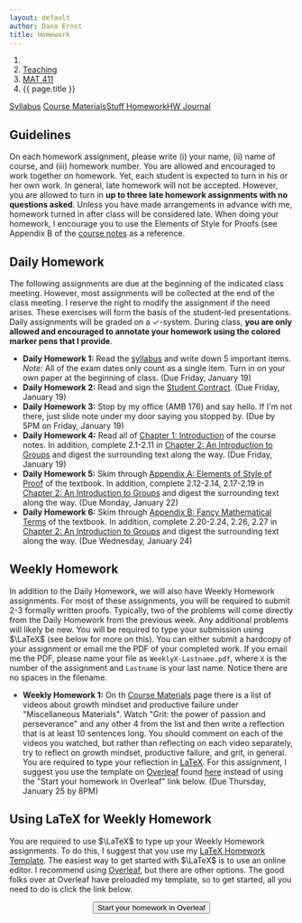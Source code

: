 ```yaml
---
layout: default
author: Dana Ernst
title: Homework
---
```


<ol class="breadcrumb">
  <li><a href="/"><i class="fa fa-home"></i></a></li>
  <li><a href="/teaching/">Teaching</a></li>
  <li><a href="/teaching/mat411s18">MAT 411</a></li>
  <li class="active">{{ page.title }}</li>
</ol>

<div class="row">
<div class="col-xs-12">
<div class="btn-group btn-group-justified">
<a class="btn btn-default btn-success" href="{{site.baseurl}}/teaching/mat411s18/syllabus/">Syllabus</a>
<a class="btn btn-default btn-primary" href="{{site.baseurl}}/teaching/mat411s18/materials/">
<span class="hidden-xs">Course Materials</span><span class="visible-xs">Stuff</span>
</a>
<a class="btn btn-default btn-warning" href="{{site.baseurl}}/teaching/mat411s18/homework/">
<span class="hidden-xs">Homework</span><span class="visible-xs">HW</span>
</a>
<a class="btn btn-default btn-info" href="{{site.baseurl}}/teaching/mat411s18/journal/">Journal</a>
</div>
</div>
</div>

## Guidelines ##
On each homework assignment, please write (i) your name, (ii) name of course, and (iii) homework number. You are allowed and encouraged to work together on homework. Yet, each student is expected to turn in his or her own work. In general, late homework will not be accepted. However, you are allowed to turn in **up to three late homework assignments with no questions asked**. Unless you have made arrangements in advance with me, homework turned in after class will be considered late. When doing your homework, I encourage you to use the Elements of Style for Proofs (see Appendix B of the [course notes]({{site.baseurl}}/teaching/mat411s18/materials/) as a reference.

## Daily Homework ##
The following assignments are due at the beginning of the indicated class meeting. However, most assignments will be collected at the end of the class meeting.  I reserve the right to modify the assignment if the need arises.  These exercises will form the basis of the student-led presentations.  Daily assignments will be graded on a $\checkmark$-system.  During class, **you are only allowed and encouraged to annotate your homework using the colored marker pens that I provide**.

- **Daily Homework 1:** Read the [syllabus]({{site.baseurl}}/teaching/mat411s18/syllabus/) and write down 5 important items.  *Note:*  All of the exam dates only count as a single item.  Turn in on your own paper at the beginning of class. (Due Friday, January 19)
- **Daily Homework 2:** Read and sign the [Student Contract]({{site.baseurl}}/teaching/StudentContract.pdf). (Due Friday, January 19)
- **Daily Homework 3:** Stop by my office (AMB 176) and say hello. If I'm not there, just slide note under my door saying you stopped by. (Due by 5PM on Friday, January 19)
- **Daily Homework 4:** Read all of [Chapter 1: Introduction]({{site.baseurl}}/teaching/mat411s18/Introduction.pdf) of the course notes.  In addition, complete 2.1-2.11 in [Chapter 2: An Introduction to Groups]({{site.baseurl}}/teaching/mat411s18/IntroGroups.pdf) and digest the surrounding text along the way. (Due Friday, January 19)
- **Daily Homework 5:** Skim through [Appendix A: Elements of Style of Proof]({{site.baseurl}}/teaching/mat411s18/ElementsOfStyle.pdf) of the textbook. In addition, complete 2.12-2.14, 2.17-2.19 in [Chapter 2: An Introduction to Groups]({{site.baseurl}}/teaching/mat411s18/IntroGroups.pdf) and digest the surrounding text along the way. (Due Monday, January 22)
- **Daily Homework 6:** Skim through [Appendix B: Fancy Mathematical Terms]({{site.baseurl}}/teaching/mat411s18/FancyMathematicalTerms.pdf) of the textbook. In addition, complete 2.20-2.24, 2.26, 2.27 in [Chapter 2: An Introduction to Groups]({{site.baseurl}}/teaching/mat411s18/IntroGroups.pdf) and digest the surrounding text along the way. (Due Wednesday, January 24)

<!--
- **Daily Homework 6:** Skim through [Appendix C: Definitions in Mathematics]({{site.baseurl}}/teaching/mat411s18/Definitions.pdf) of the course notes. In addition, complete 3.1-3.7 in [Chapter 3: Cayley Diagrams]({{site.baseurl}}/teaching/mat411s18/CayleyDiagrams.pdf) digest the surrounding text along the way. (Due Wednesday, September 6)
- **Daily Homework 7:** Complete 3.8-3.11 in [Chapter 3: Cayley Diagrams]({{site.baseurl}}/teaching/mat411s18/CayleyDiagrams.pdf) and digest the surrounding text along the way. (Due Friday, September 8)
- **Daily Homework 8:** Complete 3.12-3.17 in [Chapter 3: Cayley Diagrams]({{site.baseurl}}/teaching/mat411s18/CayleyDiagrams.pdf) and digest the surrounding text along the way. (Due Monday, September 11)
- **Daily Homework 9:** Complete 4.1-4.3, 4.5-4.8, 4.10-4.13 in [Chapter 4: An Introduction to Subgroups and Isomorphisms]({{site.baseurl}}/teaching/mat411s18/IntroSubgroupsIsomorphisms.pdf) and digest the surrounding text along the way. (Due Wednesday, September 13)
- **Daily Homework 10:** Complete 4.14-4.16, 4.19-4.24 in [Chapter 4: An Introduction to Subgroups and Isomorphisms]({{site.baseurl}}/teaching/mat411s18/IntroSubgroupsIsomorphisms.pdf) and digest the surrounding text along the way. (Due Friday, September 15)
- **Daily Homework 11:** Complete 4.25-4.28 in [Chapter 4: An Introduction to Subgroups and Isomorphisms]({{site.baseurl}}/teaching/mat411s18/IntroSubgroupsIsomorphisms.pdf) and digest the surrounding text along the way. (Due Monday, September 18)
- **Daily Homework 12:** Complete 5.8-5.11, 5.13, 5.14, 5.16 (Extra for fun: 5.17) in [Chapter 5: A Formal Approach to Groups]({{site.baseurl}}/teaching/mat411s18/FormalGroups.pdf) and digest the surrounding text along the way. (Due Wednesday, September 20)
- **Daily Homework 13:** Complete 5.20-5.27 in [Chapter 5: A Formal Approach to Groups]({{site.baseurl}}/teaching/mat411s18/FormalGroups.pdf) and digest the surrounding text along the way. (Due Friday, September 22)
- **Daily Homework 14:** Complete 5.28-5.30, 5.32-5.36 in [Chapter 5: A Formal Approach to Groups]({{site.baseurl}}/teaching/mat411s18/FormalGroups.pdf) and digest the surrounding text along the way. (Due Monday, September 25)
- **Daily Homework 15:** Complete 5.38-5.44 in [Chapter 5: A Formal Approach to Groups]({{site.baseurl}}/teaching/mat411s18/FormalGroups.pdf) and digest the surrounding text along the way. (Due Wednesday, September 27)
- **Daily Homework 16:** Complete 5.63, 5.64, 5.66-5.69 in [Chapter 5: A Formal Approach to Groups]({{site.baseurl}}/teaching/mat411s18/FormalGroups.pdf) and digest the surrounding text along the way. (Due Friday, October 6)
- **Daily Homework 17:** Complete 5.70-5.77 in [Chapter 5: A Formal Approach to Groups]({{site.baseurl}}/teaching/mat411s18/FormalGroups.pdf) and digest the surrounding text along the way. (Due Monday, October 9)
- **Daily Homework 18:** Complete 5.78, 5.80-5.85 in [Chapter 5: A Formal Approach to Groups]({{site.baseurl}}/teaching/mat411s18/FormalGroups.pdf) and digest the surrounding text along the way. (Due Wednesday, October 11)
- **Daily Homework 19:** Complete 5.86-5.88 in [Chapter 5: A Formal Approach to Groups]({{site.baseurl}}/teaching/mat411s18/FormalGroups.pdf) and digest the surrounding text along the way. (Due Friday, October 13)
- **Daily Homework 20:** Complete 5.89-5.91 and 6.1-6.3, 6.5, 6.6 in [Chapter 5: A Formal Approach to Groups]({{site.baseurl}}/teaching/mat411s18/FormalGroups.pdf) and [Chapter 6: Families of Groups]({{site.baseurl}}/teaching/mat411s18/Families.pdf), respectively. For Exercise 6.6, you can complete any 6 of the 12 parts. (Due Monday, October 16)
- **Daily Homework 21:** Complete 6.7-6.9, 6.12-6.15 in [Chapter 6: Families of Groups]({{site.baseurl}}/teaching/mat411s18/Families.pdf) and digest the surrounding text along the way. In addition, convince yourself that the paragraphs above Theorem 6.10 really do prove the theorem. (Due Wednesday, October 18)
- **Daily Homework 22:** Complete 6.16, 6.18-6.28 in [Chapter 6: Families of Groups]({{site.baseurl}}/teaching/mat411s18/Families.pdf) and digest the surrounding text along the way. (Due Friday, October 20)
- **Daily Homework 23:** Complete one of 6.30 or 6.31 and then all of 6.32-6.37 in [Chapter 6: Families of Groups]({{site.baseurl}}/teaching/mat411s18/Families.pdf) and digest the surrounding text along the way. (Due Monday, October 23)
- **Daily Homework 24:** Complete 6.38-6.42, 6.44-6.47 in [Chapter 6: Families of Groups]({{site.baseurl}}/teaching/mat411s18/Families.pdf) and digest the surrounding text along the way. For 6.44-6.47, you can use Theorem 6.43 (which will appear on the take-home portion of Exam 2). (Due Wednesday, October 25)
- **Daily Homework 25:** Complete 6.75-6.81, 6.84-6.86 in [Chapter 6: Families of Groups]({{site.baseurl}}/teaching/mat411s18/Families.pdf) and digest the surrounding text along the way. In addition, try to digest the statement of Theorem 6.83, which you will implicitly need when doing Problems 6.84 and 6.85. (Due Monday, November 6)
- **Daily Homework 26:** Complete 6.87-6.92 in [Chapter 6: Families of Groups]({{site.baseurl}}/teaching/mat411s18/Families.pdf) and digest the surrounding text along the way. (Due Wednesday, November 8)
- **Daily Homework 27:** Complete 6.94-6.96, 6.98-6.102 in [Chapter 6: Families of Groups]({{site.baseurl}}/teaching/mat411s18/Families.pdf) and digest the surrounding text along the way. (Due Monday, November 13)
- **Daily Homework 28:** Complete 6.104-6.109 and 7.2-7.8 in [Chapter 6: Families of Groups]({{site.baseurl}}/teaching/mat411s18/Families.pdf) and [Chapter 7: Cosets, Lagrange's Theorem, and Normal Subgroups]({{site.baseurl}}/teaching/mat411s18/CosetsLagrangeNormal.pdf), respectively. (Due Wednesday, November 15)
- **Daily Homework 29:** Complete 7.9-7.15 in [Chapter 7: Cosets, Lagrange's Theorem, and Normal Subgroups]({{site.baseurl}}/teaching/mat411s18/CosetsLagrangeNormal.pdf). (Due Friday, November 17)
- **Daily Homework 30:** Complete 7.16, 7.17, 7.19-7.21, 7.23, 7.24, 7.26-7.30 in [Chapter 7: Cosets, Lagrange's Theorem, and Normal Subgroups]({{site.baseurl}}/teaching/mat411s18/CosetsLagrangeNormal.pdf). (Due Monday, November 20)
- **Daily Homework 31:** Complete 7.31 and 7.32 in [Chapter 7: Cosets, Lagrange's Theorem, and Normal Subgroups]({{site.baseurl}}/teaching/mat411s18/CosetsLagrangeNormal.pdf) and read the remainder of the chapter. In addition, complete 8.6-8.8, 8.11, 8.13, 8.14, 8.17-8.20, 8.24, 8.25 in [Chapter 8: Products and Quotients of Groups]({{site.baseurl}}/teaching/mat411s18/ProductsQuotients.pdf) and carefully read the surrounding text. (Due Wednesday, November 22)
- **Daily Homework 32:** Complete 8.26-8.28, 8.30-8.33, 8.35-8.37, 8.39, 8.40 in [Chapter 8: Products and Quotients of Groups]({{site.baseurl}}/teaching/mat411s18/ProductsQuotients.pdf) and digest the surrounding text along the way. (Due Monday, November 27)
- **Daily Homework 33:** Complete 9.2-9.4, 9.6, 9.7, 9.9-9.12, 9.15 in [Chapter 9: Homomorphisms and the Isomorphism Theorems]({{site.baseurl}}/teaching/mat411s18/Homomorphisms.pdf) and digest the surrounding text along the way. (Due Wednesday, November 29)
- **Daily Homework 34:** Complete 10.9, 10.15, 10.20, 10.27, 10.31, 10.33, 10.36(ab) in [Chapter 10: An Introduction to Rings]({{site.baseurl}}/teaching/mat411s18/Rings.pdf) and digest the surrounding text along the way. (Due Wednesday, December 6)
- **Daily Homework 35:** Complete 10.38, 10.39, 10.44, 10.48 in [Chapter 10: An Introduction to Rings]({{site.baseurl}}/teaching/mat411s18/Rings.pdf) and digest the surrounding text along the way. (Due Friday, December 8) -->

## Weekly Homework ##
In addition to the Daily Homework, we will also have Weekly Homework assignments.  For most of these assignments, you will be required to submit 2-3 formally written proofs.  Typically, two of the problems will come directly from the Daily Homework from the previous week.  Any additional problems will likely be new.  You will be required to type your submission using $\LaTeX$ (see below for more on this).  You can either submit a hardcopy of your assignment or email me the PDF of your completed work. If you email me the PDF, please name your file as <code>WeeklyX-Lastname.pdf</code>, where <code>X</code> is the number of the assignment and <code>Lastname</code> is your last name.  Notice there are no spaces in the filename.

- **Weekly Homework 1:** On th [Course Materials]({{site.baseurl}}/teaching/mat411s18/materials/) page there is a list of videos about growth mindset and productive failure under "Miscellaneous Materials". Watch "Grit: the power of passion and perseverance" and any other 4 from the list and then write a reflection that is at least 10 sentences long. You should comment on each of the videos you watched, but rather than reflecting on each video separately, try to reflect on growth mindset, productive failure, and grit, in general. You are required to type your reflection in [LaTeX](https://en.wikipedia.org/wiki/LaTeX).  For this assignment, I suggest you use the template on [Overleaf](https://www.overleaf.com/) found [here](https://www.overleaf.com/latex/templates/thkxsshhbgdf/clone) instead of using the "Start your homework in Overleaf" link below. (Due Thursday, January 25 by 8PM)

<!-- For Weekly 1, have them write a reflection on growth mindset videos

<center>
  <a href="https://www.overleaf.com/latex/templates/thkxsshhbgdf/clone">
    <button>Start your homework in Overleaf</button>
  </a>
</center> -->

<!-- - **Weekly Homework 1:** Prove **two** of Theorem A.43, Theorem A.44, Theorem A.75, or Theorem A.81 from [Appendix A]({{site.baseurl}}/teaching/mat411s18/Prerequisites.pdf). In addition, write up a solution to **one** of Exercise 2.13 or Exercise 2.19.  *Note:* For the problems coming from Appendix A, you are welcome to consult external resources. (Due Thursday, September 14 by 8PM)
- **Weekly Homework 2:** Complete each of the following tasks. You are required to type your proofs using LaTeX.  You should email me the PDF of your completed work or turn in a hardcopy. (Due Thursday, September 21 by 8PM)
  - Prove any **two** of Theorems 4.6, 4.8, or 4.20.
  - Determine whether each of the following statements is true or false. If a statement is true, write a short proof. If a statement is false, justify your reasoning. In each case, the context should make it clear what each letter represents. In particular, in Items 1, 3, and 5, $r$ represents rotation of a square by a quarter turn clockwise. But in Item 4, $r$ represents rotating a triangle by a third of a turn clockwise.
      1. $\\{s, r, sr, rs\\}\leq D_4$
      2. $\\{1, -1, i, -i, j, -j\\}\leq Q_8$
      3. $\\{e, sr, rs, r^2\\}\leq D_4$
      4. $\\{e, r, r^2\\} \leq D_3$
      5. $\\{e, r, r^2\\} \leq D_4$
- **Weekly Homework 3:** Complete **two** of Problem 4.25, Theorem 5.24, and Theorem 5.25. (Due Tuesday, September 26 by 8PM)
- **Weekly Homework 4:** Suppose $G$ is a finite group such that $G=\langle g_1,\ldots, g_n\rangle$.  Consider the Cayley diagram for $G$ using $\\{g_1,\ldots,g_n\\}$ as a generating set.  Prove that for each $i$, if we follow a sequence of (forward) arrows corresponding to $g_i$ out of $e$, we eventually end up back at $e$. Also, prove **one** of Theorems 5.32(a), 5.32(b), or 5.61.  (Due Tuesday, October 10 by 8PM)
- **Weekly Homework 5:**  Prove **two** of Theorems 5.83-5.87. (Due Tuesday, October 17 by 8PM)
- **Weekly Homework 6:**  Prove **two** of Theorems 5.89, 5.90, 6.12, 6.20, 6.24. (Due Tuesday, October 24 by 8PM)
- **Weekly Homework 7:**  Prove **two** of Theorems 6.55, 6.74, 6.75. (Due Tuesday, November 14 by 8PM)
- **Weekly Homework 8:**  Prove **two** of Theorems 6.91, 6.96, 7.10, 7.13. (Due Tuesday, November 21 by 8PM) -->

## Using LaTeX for Weekly Homework ##
You are required to use $\LaTeX$ to type up your Weekly Homework assignments.  To do this, I suggest that you use my [LaTeX Homework Template](https://github.com/dcernst/MiscTeachingMaterials/blob/master/HWTemplate.tex).  The easiest way to get started with $\LaTeX$ is to use an online editor.  I recommend using [Overleaf](https://overleaf.com), but there are other options.  The good folks over at Overleaf have preloaded my template, so to get started, all you need to do is click the link below.

<center>
<form action="https://www.writelatex.com/docs" method="POST">
    <input type="hidden" name="template" value="danaernst-weekly_homework_x">
    <input type="submit" class="wl-submit" value="Start your homework in Overleaf">
  </form>
</center>

<br>
